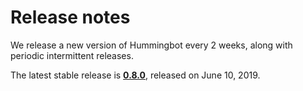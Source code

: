 # Release notes

We release a new version of Hummingbot every 2 weeks, along with periodic intermittent releases.

The latest stable release is **[0.8.0](/release-notes/0.8.0)**, released on June 10, 2019.
